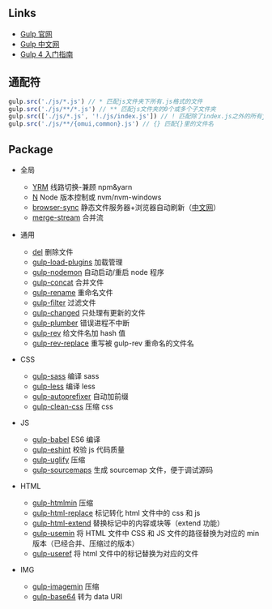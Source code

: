 ## Links

* [Gulp 官网](http://gulpjs.com/)
* [Gulp 中文网](http://www.gulpjs.com.cn/)
* [Gulp 4 入门指南](https://github.com/cssmagic/blog/issues/62)

## 通配符

```js
gulp.src('./js/*.js') // * 匹配js文件夹下所有.js格式的文件
gulp.src('./js/**/*.js') // ** 匹配js文件夹的0个或多个子文件夹
gulp.src(['./js/*.js', '!./js/index.js']) // ! 匹配除了index.js之外的所有js文件
gulp.src('./js/**/{omui,common}.js') // {} 匹配{}里的文件名
```

## Package

* 全局

  * [YRM](https://www.npmjs.com/package/yrm) 线路切换-兼顾 npm&yarn
  * [N](https://www.npmjs.com/package/n) Node 版本控制或 nvm/nvm-windows
  * [browser-sync](https://www.npmjs.com/package/browser-sync) 静态文件服务器+浏览器自动刷新（[中文网](http://www.browsersync.cn/)）
  * [merge-stream](https://www.npmjs.com/package/merge-stream) 合并流

* 通用

  * [del](https://www.npmjs.com/package/del) 删除文件
  * [gulp-load-plugins](https://www.npmjs.com/package/gulp-load-plugins) 加载管理
  * [gulp-nodemon](https://www.npmjs.com/package/gulp-nodemon) 自动启动/重启 node 程序
  * [gulp-concat](https://www.npmjs.com/package/gulp-concat) 合并文件
  * [gulp-rename](https://www.npmjs.com/package/gulp-rename) 重命名文件
  * [gulp-filter](https://www.npmjs.com/package/gulp-filter) 过滤文件
  * [gulp-changed](https://www.npmjs.com/package/gulp-changed) 只处理有更新的文件
  * [gulp-plumber](https://www.npmjs.com/package/gulp-plumber) 错误进程不中断
  * [gulp-rev](https://www.npmjs.com/package/gulp-rev) 给文件名加 hash 值
  * [gulp-rev-replace](https://www.npmjs.com/package/gulp-rev-replace) 重写被 gulp-rev 重命名的文件名

* CSS

  * [gulp-sass](https://www.npmjs.com/package/gulp-sass) 编译 sass
  * [gulp-less](https://www.npmjs.com/package/gulp-less) 编译 less
  * [gulp-autoprefixer](https://www.npmjs.com/package/gulp-autoprefixer) 自动加前缀
  * [gulp-clean-css](https://www.npmjs.com/package/gulp-clean-css) 压缩 css

* JS

  * [gulp-babel](https://www.npmjs.com/package/gulp-babel) ES6 编译
  * [gulp-eshint](https://www.npmjs.com/package/gulp-eslint) 校验 js 代码质量
  * [gulp-uglify](https://www.npmjs.com/package/gulp-uglify) 压缩
  * [gulp-sourcemaps](https://www.npmjs.com/package/gulp-sourcemaps) 生成 sourcemap 文件，便于调试源码

* HTML

  * [gulp-htmlmin](https://www.npmjs.com/package/gulp-htmlmin) 压缩
  * [gulp-html-replace](https://www.npmjs.com/package/gulp-html-replace) 标记转化 html 文件中的 css 和 js
  * [gulp-html-extend](https://www.npmjs.com/package/gulp-html-extend) 替换标记中的内容或块等（extend 功能）
  * [gulp-usemin](https://www.npmjs.com/package/gulp-usemin) 将 HTML 文件中 CSS 和 JS 文件的路径替换为对应的 min 版本（已经合并、压缩过的版本）
  * [gulp-useref](https://www.npmjs.com/package/gulp-useref) 将 html 文件中的标记替换为对应的文件

* IMG

  * [gulp-imagemin](https://www.npmjs.com/package/gulp-imagemin) 压缩
  * [gulp-base64](https://www.npmjs.com/package/gulp-base64) 转为 data URI
